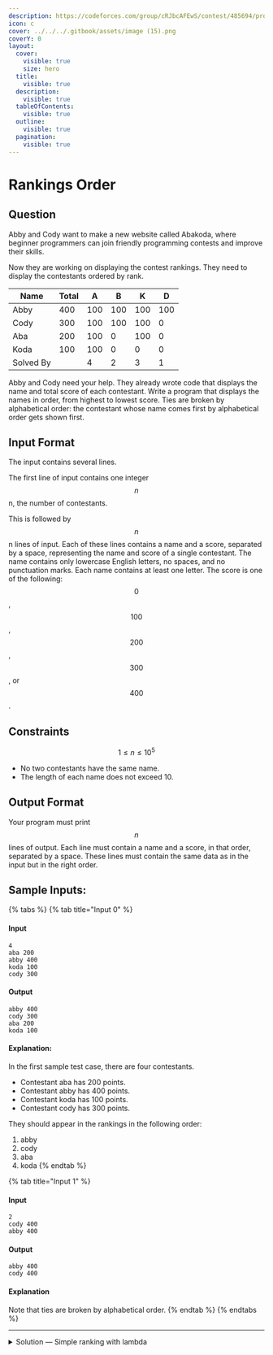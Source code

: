 ```yaml
---
description: https://codeforces.com/group/cRJbcAFEwS/contest/485694/problem/C
icon: c
cover: ../../../.gitbook/assets/image (15).png
coverY: 0
layout:
  cover:
    visible: true
    size: hero
  title:
    visible: true
  description:
    visible: true
  tableOfContents:
    visible: true
  outline:
    visible: true
  pagination:
    visible: true
---
```


# Rankings Order

## Question

Abby and Cody want to make a new website called Abakoda, where beginner programmers can join friendly programming contests and improve their skills.

Now they are working on displaying the contest rankings. They need to display the contestants ordered by rank.

| Name      | Total | A   | B   | K   | D   |
| --------- | ----- | --- | --- | --- | --- |
| Abby      | 400   | 100 | 100 | 100 | 100 |
| Cody      | 300   | 100 | 100 | 100 | 0   |
| Aba       | 200   | 100 | 0   | 100 | 0   |
| Koda      | 100   | 100 | 0   | 0   | 0   |
| Solved By |       | 4   | 2   | 3   | 1   |

Abby and Cody need your help. They already wrote code that displays the name and total score of each contestant. Write a program that displays the names in order, from highest to lowest score. Ties are broken by alphabetical order: the contestant whose name comes first by alphabetical order gets shown first.

## Input Format

The input contains several lines.

The first line of input contains one integer $$n$$n, the number of contestants.

This is followed by $$n$$n lines of input. Each of these lines contains a name and a score, separated by a space, representing the name and score of a single contestant. The name contains only lowercase English letters, no spaces, and no punctuation marks. Each name contains at least one letter. The score is one of the following: $$0$$, $$100$$, $$200$$, $$300$$, or $$400$$.

## Constraints

$$
1 \le n \le 10^5
$$

* No two contestants have the same name.
* The length of each name does not exceed 10.

## Output Format

Your program must print $$n$$ lines of output. Each line must contain a name and a score, in that order, separated by a space. These lines must contain the same data as in the input but in the right order.

## Sample Inputs:

{% tabs %}
{% tab title="Input 0" %}
#### Input

```
4
aba 200
abby 400
koda 100
cody 300
```

#### Output

```
abby 400
cody 300
aba 200
koda 100
```

#### Explanation:

In the first sample test case, there are four contestants.

* Contestant aba has 200 points.
* Contestant abby has 400 points.
* Contestant koda has 100 points.
* Contestant cody has 300 points.

They should appear in the rankings in the following order:

1. abby
2. cody
3. aba
4. koda
{% endtab %}

{% tab title="Input 1" %}
#### Input

```
2
cody 400
abby 400
```

#### Output

```
abby 400
cody 400
```

#### Explanation

Note that ties are broken by alphabetical order.
{% endtab %}
{% endtabs %}

***

<details>

<summary>Solution — Simple ranking with lambda</summary>

T~~he difficulty spikes upward that requires lambda function to solve wtf~~

We can know that this is a double-sorting system, which scores takes precedence, and the letter next.

By looping and doing some simple iteration sorting, this coding should be done in no issue.

Here's the solution:

```python
counter = int(input())
score_list = {}

for i in range(0, counter):
    name, score = input().split()
    score = int(score)
    if name in score_list and score_list[name] < score:
        score_list[name] = score
    elif name not in score_list:
        score_list[name] = score

sorted_scores = sorted(score_list.items(), key=lambda x: (-x[1], x[0]))

for name, score in sorted_scores:
    print(name, score)
```

</details>

